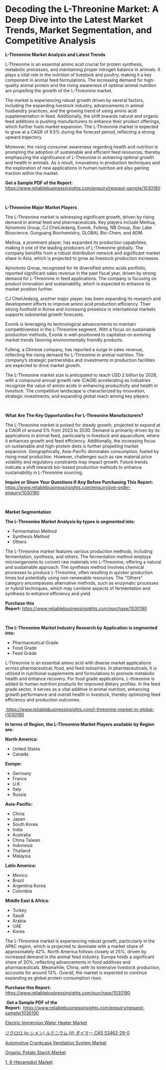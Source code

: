 <p><h1>Decoding the L-Threonine Market: A Deep Dive into the Latest Market Trends, Market Segmentation, and Competitive Analysis</h1></p><p><strong>L-Threonine Market Analysis and Latest Trends</strong></p>
<p><p>L-Threonine is an essential amino acid crucial for protein synthesis, metabolic processes, and maintaining proper nitrogen balance in animals. It plays a vital role in the nutrition of livestock and poultry, making it a key component in animal feed formulations. The increasing demand for high-quality animal protein and the rising awareness of optimal animal nutrition are propelling the growth of the L-Threonine market.</p><p>The market is experiencing robust growth driven by several factors, including the expanding livestock industry, advancements in animal husbandry practices, and the growing trend of using amino acid supplementation in feed. Additionally, the shift towards natural and organic feed additives is pushing manufacturers to enhance their product offerings, which further fuels market expansion. The L-Threonine market is expected to grow at a CAGR of 9.5% during the forecast period, reflecting a strong upward trajectory. </p><p>Moreover, the rising consumer awareness regarding health and nutrition is prompting the adoption of sustainable and efficient feed resources, thereby emphasizing the significance of L-Threonine in achieving optimal growth and health in animals. As a result, innovations in production techniques and the exploration of new applications in human nutrition are also gaining traction within the market.</p></p>
<p><strong>Get a Sample PDF of the Report:&nbsp;</strong> <a href="https://www.reliablebusinessinsights.com/enquiry/request-sample/1030190">https://www.reliablebusinessinsights.com/enquiry/request-sample/1030190</a></p>
<p>&nbsp;</p>
<p><strong>L-Threonine Major Market Players</strong></p>
<p><p>The L-Threonine market is witnessing significant growth, driven by rising demand in animal feed and pharmaceuticals. Key players include Meihua, Ajinomoto Group, CJ CheilJedang, Evonik, Fufeng, NB Group, Star Lake Bioscience, Guoguang Biochemistry, GLOBAL Bio-Chem, and ADM. </p><p>Meihua, a prominent player, has expanded its production capabilities, making it one of the leading producers of L-Threonine globally. The company benefits from a robust distribution network and significant market share in Asia, which is projected to grow as livestock production increases.</p><p>Ajinomoto Group, recognized for its diversified amino acids portfolio, reported significant sales revenue in the past fiscal year, driven by strong demand for L-Threonine in feed applications. The company is focusing on product innovation and sustainability, which is expected to enhance its market position further.</p><p>CJ CheilJedang, another major player, has been expanding its research and development efforts to improve amino acid production efficiency. Their strong foothold in Korea and increasing presence in international markets supports substantial growth forecasts.</p><p>Evonik is leveraging its technological advancements to maintain competitiveness in the L-Threonine segment. With a focus on sustainable production methods, Evonik is well-positioned to capitalize on evolving market trends favoring environmentally friendly products.</p><p>Fufeng, a Chinese company, has reported a surge in sales revenue, reflecting the rising demand for L-Threonine in animal nutrition. The company’s strategic partnerships and investments in production facilities are expected to drive market growth.</p><p>The L-Threonine market size is anticipated to reach USD 2 billion by 2028, with a compound annual growth rate (CAGR) accelerating as industries recognize the value of amino acids in enhancing productivity and health in livestock. The competitive landscape is characterized by innovation, strategic investments, and expanding global reach among key players.</p></p>
<p>&nbsp;</p>
<p><strong>What Are The Key Opportunities For L-Threonine Manufacturers?</strong></p>
<p><p>The L-Threonine market is poised for steady growth, projected to expand at a CAGR of around 5% from 2023 to 2030. Demand is primarily driven by its applications in animal feed, particularly in livestock and aquaculture, where it enhances growth and feed efficiency. Additionally, the increasing focus on sustainable and high-protein diets is further propelling market expansion. Geographically, Asia-Pacific dominates consumption, fueled by rising meat production. However, challenges such as raw material price volatility and regulatory constraints may impact growth. Future trends indicate a shift towards bio-based production methods to enhance sustainability in L-Threonine sourcing.</p></p>
<p><strong>Inquire or Share Your Questions If Any Before Purchasing This Report:</strong> <a href="https://www.reliablebusinessinsights.com/enquiry/pre-order-enquiry/1030190">https://www.reliablebusinessinsights.com/enquiry/pre-order-enquiry/1030190</a></p>
<p>&nbsp;</p>
<p><strong>Market Segmentation</strong></p>
<p><strong>The L-Threonine Market Analysis by types is segmented into:</strong></p>
<p><ul><li>Fermentation Method</li><li>Synthesis Method</li><li>Others</li></ul></p>
<p><p>The L-Threonine market features various production methods, including fermentation, synthesis, and others. The fermentation method employs microorganisms to convert raw materials into L-Threonine, offering a natural and sustainable approach. The synthesis method involves chemical processes to produce L-Threonine, often resulting in quicker production times but potentially using non-renewable resources. The "Others" category encompasses alternative methods, such as enzymatic processes or hybrid techniques, which may combine aspects of fermentation and synthesis to enhance efficiency and yield.</p></p>
<p><strong>Purchase this Report:&nbsp;</strong><a href="https://www.reliablebusinessinsights.com/purchase/1030190">https://www.reliablebusinessinsights.com/purchase/1030190</a></p>
<p>&nbsp;</p>
<p><strong>The L-Threonine Market Industry Research by Application is segmented into:</strong></p>
<p><ul><li>Pharmaceutical Grade</li><li>Food Grade</li><li>Feed Grade</li></ul></p>
<p><p>L-Threonine is an essential amino acid with diverse market applications across pharmaceutical, food, and feed industries. In pharmaceuticals, it is utilized in nutritional supplements and formulations to promote metabolic health and enhance recovery. For food grade applications, L-threonine is added to human nutrition products for improved dietary profiles. In the feed grade sector, it serves as a vital additive in animal nutrition, enhancing growth performance and overall health in livestock, thereby optimizing feed efficiency and production outcomes.</p></p>
<p><a href="https://www.reliablebusinessinsights.com/l-threonine-market-in-global-r1030190">&nbsp;https://www.reliablebusinessinsights.com/l-threonine-market-in-global-r1030190</a></p>
<p><strong>In terms of Region, the L-Threonine Market Players available by Region are:</strong></p>
<p>
    <p> <strong> North America: </strong>
        <ul>
            <li>United States</li>
            <li>Canada</li>
        </ul>
        </p> 
    <p> <strong> Europe: </strong>
        <ul>
            <li>Germany</li>
            <li>France</li>
            <li>U.K.</li>
            <li>Italy</li>
            <li>Russia</li>
        </ul>
        </p> 
    <p> <strong> Asia-Pacific: </strong>
        <ul>
            <li>China</li>
            <li>Japan</li>
            <li>South Korea</li>
            <li>India</li>
            <li>Australia</li>
            <li>China Taiwan</li>
            <li>Indonesia</li>
            <li>Thailand</li>
            <li>Malaysia</li>
        </ul>
        </p> 
    <p> <strong> Latin America: </strong>
        <ul>
            <li>Mexico</li>
            <li>Brazil</li>
            <li>Argentina Korea</li>
            <li>Colombia</li>
        </ul>
        </p> 
    <p> <strong> Middle East & Africa: </strong>
        <ul>
            <li>Turkey</li>
            <li>Saudi</li>
            <li>Arabia</li>
            <li>UAE</li>
            <li>Korea</li>
        </ul>
    </p>
    </p>
<p><p>The L-Threonine market is experiencing robust growth, particularly in the APAC region, which is projected to dominate with a market share of approximately 42%. North America follows closely at 25%, driven by increased demand in the animal feed industry. Europe holds a significant share of 20%, reflecting advancements in food additives and pharmaceuticals. Meanwhile, China, with its extensive livestock production, accounts for around 13%. Overall, the market is expected to continue expanding as global protein consumption rises.</p></p>
<p><strong>Purchase this Report: </strong><a href="https://www.reliablebusinessinsights.com/purchase/1030190">https://www.reliablebusinessinsights.com/purchase/1030190</a></p>
<p>&nbsp;<strong>Get a Sample PDF of the Report:&nbsp;&nbsp;</strong><a href="https://www.reliablebusinessinsights.com/enquiry/request-sample/1030190">https://www.reliablebusinessinsights.com/enquiry/request-sample/1030190</a></p>
<p><strong></strong></p>
<p><p><a href="https://www.linkedin.com/pulse/future-insights-electric-immersion-water-heater-market-pcc9e?trackingId=8%2B46mAFtQbu0%2B5mGcwLSdw%3D%3D">Electric Immersion Water Heater Market</a></p><p><a href="https://medium.com/@aminohtc4/dichloro-p-cymene-ruthenium-ii-dimer-cas-52462-29-0-market-%E3%81%AF-%E3%82%B3%E3%82%B9%E3%83%88%E7%AE%A1%E7%90%86%E3%81%A8%E5%8A%B9%E7%8E%87%E5%90%91%E4%B8%8A%E3%82%92%E5%84%AA%E5%85%88%E3%81%97%E3%81%BE%E3%81%99-b7ae5477d1e1">ジクロロ (p-シメン) ルテニウム (II) ダイマー CAS 52462-29-0</a></p><p><a href="https://medium.com/@abigail.stewart9783456/the-market-study-covers-the-automotive-crankcase-ventilation-system-market-across-various-ce772184b9fc">Automotive Crankcase Ventilation System Market</a></p><p><a href="https://issuu.com/reportprime-2/docs/organic-potato-starch-market-size-2_0ac29068d8eeff">Organic Potato Starch Market</a></p><p><a href="https://github.com/FahadAhmed223/Market-Research-Report-List-1/blob/main/1-6-hexanediol-market.md">1, 6-Hexanediol Market</a></p></p>